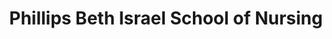 ---
layout: repo
title: "Phillips Beth Israel School of Nursing"
id: 21410
permalink: repos/21410/
---